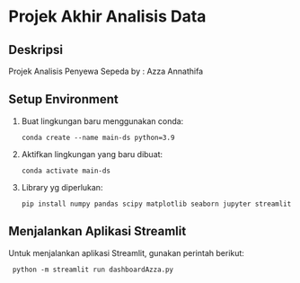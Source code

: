 # Projek Akhir Analisis Data

## Deskripsi
Projek Analisis Penyewa Sepeda by : Azza Annathifa

## Setup Environment

1. Buat lingkungan baru menggunakan conda:
    ```
    conda create --name main-ds python=3.9
    ```
2. Aktifkan lingkungan yang baru dibuat:
    ```
    conda activate main-ds
    ```
3. Library yg diperlukan:
    ```
    pip install numpy pandas scipy matplotlib seaborn jupyter streamlit
    ```

## Menjalankan Aplikasi Streamlit
Untuk menjalankan aplikasi Streamlit, gunakan perintah berikut:
   ```
    python -m streamlit run dashboardAzza.py 
   ```
